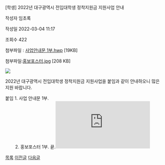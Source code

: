 



[학생] 2022년 대구광역시 전입대학생 정착지원금 지원사업 안내





작성자
임초록


작성일
2022-03-04 11:17


조회수
422


첨부파일 : [사업안내문 1부.hwp](https://computer.knu.ac.kr/pack/bbs/down.php?f_name=Q0dUVllEWFZfVXFPdxURbktTVQ==&o_name=사업안내문1부.hwp&tbl=Site_BBS_25) [19KB]  

첨부파일:[홍보포스터.jpg](https://computer.knu.ac.kr/pack/bbs/down.php?f_name=QEdUVllEWFZfVXFPdxURbklUQg==&o_name=홍보포스터.jpg&tbl=Site_BBS_25) [208 KB]


![](/pack/bbs/uploads/Site_BBS_25/220220304111710.jpg)  
  
﻿﻿2022년 대구광역시 전입대학생 정착지원금 지원사업을 붙임과 같이 안내하오니 많은 지원 바랍니다.  


  
붙임 1. 사업 안내문 1부.  
        2. 홍보포스터 1부. 끝.![](https://cse.knu.ac.krhttps://computer.knu.ac.kr/pack/bbs/down.php?f_name=QEdUVllEWFZfVXFPdxURbklUQg==&o_name=%ED%99%8D%EB%B3%B4%20%ED%8F%AC%EC%8A%A4%ED%84%B0.jpg&tbl=Site_BBS_25)  








[목록](https://computer.knu.ac.kr/06_sub/02_sub.html?key=&keyfield=&category=&page=1&bbs_code=Site_BBS_25)
[이전글](https://computer.knu.ac.kr/06_sub/02_sub.html?bbs_cmd=view&page=1&key=&keyfield=&category=&no=3714&bbs_code=Site_BBS_25)
[다음글](https://computer.knu.ac.kr/06_sub/02_sub.html?bbs_cmd=view&page=1&key=&keyfield=&category=&no=3716&bbs_code=Site_BBS_25)





